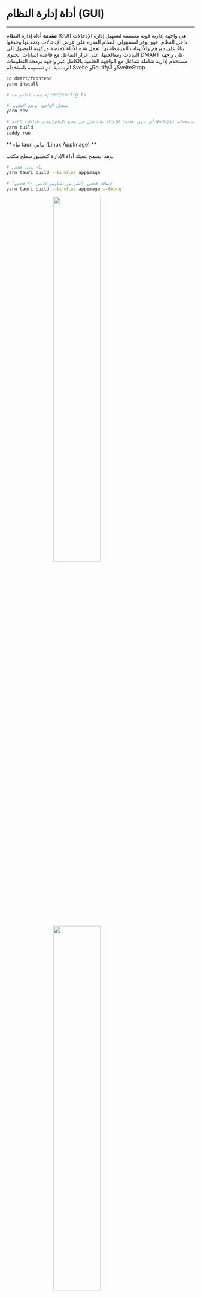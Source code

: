 # أداة إدارة النظام (GUI)

<script>
    import Permission from "./assets/create_permission.png";
     import Role from "./assets/create_role.png";
      import Schema from "./assets/create_schema.png";
       import User from "./assets/create_user.png";
         import AdminUI1 from "./assets/admin_ui_1.png";
  import AdminUI2 from "./assets/admin_ui_2.png";
        import Entry from "./assets/create_entry.png";
</script>

<style>
.center {
  display: block;
  margin-left: auto;
  margin-right: auto;
  width: 50%;
}
</style>

---

**مقدمة**
أداة إدارة النظام (GUI) هي واجهة إدارية قوية مصممة لتسهيل إدارة الإدخالات داخل النظام. فهو يوفر لمسؤولي النظام القدرة على عرض الإدخالات وتحديثها وحذفها بناءً على دورهم والأذونات المرتبطة بها. تعمل هذه الأداة كمنصة مركزية للوصول إلى البيانات ومعالجتها، على غرار التفاعل مع قاعدة البيانات. يحتوي DMART على واجهة مستخدم إدارية شاملة تتفاعل مع الواجهة الخلفية بالكامل عبر واجهة برمجة التطبيقات الرسمية. تم تصميمه باستخدام Svelte وRoutify3 وSvelteStrap.

```bash
cd dmart/frontend
yarn install

# إعدادات الخادم هنا src/config.ts

# تشغيل الواجهة بوضع التطوير 
yarn dev

# للإنشاء والتشغيل في وضع الإنتاج/تقديم الملفات الثابتة (أي بدون عقدة Nodejs) باستخدام Caddy
yarn build
caddy run
```

** بناء tauri ثنائي (Linux AppImage) **

وهذا يسمح بتعبئة أداة الإدارة كتطبيق سطح مكتب.

```bash
# بناء بدون فحص
yarn tauri build --bundles appimage

# لإضافة فحص (انقر بزر الماوس الأيمن -> فحص)
yarn tauri build --bundles appimage --debug
```

<img class="center" src={AdminUI1}>
<img class="center" src={AdminUI2}>

**الميزات**

1. **إدارة الإدخال**: يمكن لمسؤولي النظام إنشاء الإدخالات وعرضها وتحديثها وحذفها داخل النظام. يتضمن ذلك القدرة على إدارة أنواع مختلفة من الإدخالات مثل المحتوى والتذاكر والمرفقات.

2. **تعريف المخطط**: تتيح الأداة للمستخدمين تحديد المخططات التي تعمل كقوالب لتنظيم البيانات وهيكلتها. يمكن للمسؤولين إنشاء مخططات مخصصة لتناسب المتطلبات المحددة لمؤسستهم.
3. **تكوين سير العمل**: يمكن للمسؤولين تحديد مسارات العمل داخل النظام، وتحديد الخطوات والعمليات المطلوبة لإكمال المهام أو حل المشكلات. يمكن للمستخدمين بعد ذلك إنشاء التذاكر المرتبطة بمهام سير العمل هذه.

4. **إدارة الأدوار والأذونات**: توفر الأداة وظائف لتحديد الأدوار والأذونات الجديدة داخل النظام. يمكن للمسؤولين تعيين الأدوار للمستخدمين والتحكم في مستويات الوصول الخاصة بهم وإدارة الأذونات بناءً على المتطلبات التنظيمية.
5. **إدارة المستخدم**: باستخدام مساحة الإدارة، يمكن للمسؤولين إنشاء حسابات المستخدمين وتنشيطها وإلغاء تنشيطها وتحديثها وحذفها. يتضمن ذلك إدارة معلومات المستخدم والأدوار والأذونات.
6. **تكوين التطبيق**: يمكن للمسؤولين إدارة إعدادات التطبيق المختلفة وتكويناته داخل النظام. يتضمن ذلك تحديث السجلات والترجمات والتكوينات والإعلانات والمعلمات الأخرى المتعلقة بالنظام.

**الاستخدام**

**إدارة الدخول**
<img class="center" src={Entry} width="500">

1. **عرض الإدخالات**: انتقل إلى المساحة والمجلد المناسبين لعرض الإدخالات الموجودة داخل النظام.
2. **إنشاء إدخال**: حدد المساحة والمجلد المطلوبين، ثم قم بإنشاء إدخال جديد من خلال توفير التفاصيل والمرفقات ذات الصلة.
3. **تحديث الإدخال**: قم بتحرير الإدخالات الموجودة عن طريق تحديد الإدخال المراد تحديثه وتعديل محتواه أو مرفقاته حسب الحاجة.
4. **حذف الإدخال**: قم بإزالة الإدخالات من النظام عن طريق تحديد الإدخال وتأكيد إجراء الحذف.

**المخطط وتكوين سير العمل**
<img class="center" src={Schema} width="500">

1. **تحديد المخطط**: قم بالوصول إلى واجهة إدارة المخطط لتحديد مخططات جديدة مصممة خصيصًا لهياكل ومتطلبات بيانات محددة.
2. **تكوين سير العمل**: حدد سير العمل عن طريق تحديد تسلسل الخطوات والإجراءات المطلوبة لإكمال المهام أو حل المشكلات.

**إدارة الأدوار والأذونات**
<img class="center" src={Role} width="500">
<img class="center" src={Role} width="500">

1. **إنشاء دور**: حدد الأدوار الجديدة داخل النظام من خلال تحديد اسمها ووصفها والأذونات المرتبطة بها.
2. **تعيين الدور**: قم بتعيين الأدوار للمستخدمين عن طريق تحديد المستخدم وتعيين الدور (الأدوار) المطلوب من الخيارات المتاحة.
3. **إدارة الأذونات**: التحكم في مستويات وصول المستخدم والأذونات عن طريق تعديل تعيينات الأدوار وإعدادات الأذونات.

**إدارةالمستخدم**
<img class="center" src={User} width="500">

1. **إنشاء مستخدم**: أضف مستخدمين جدد إلى النظام من خلال توفير التفاصيل الخاصة بهم، بما في ذلك اسم المستخدم وكلمة المرور والبريد الإلكتروني وتعيينات الأدوار.
2. **تنشيط/إلغاء تنشيط المستخدم**: تمكين حسابات المستخدمين أو تعطيلها بناءً على المتطلبات التنظيمية.
3. **تحديث معلومات المستخدم**: تعديل تفاصيل المستخدم، بما في ذلك معلومات الاتصال والأدوار والأذونات.
4. **حذف المستخدم**: إزالة حسابات المستخدمين من النظام، ونقل بياناتهم أو أرشفتها اختياريًا حسب الضرورة.

#### تكوين التطبيق

1. **تحديث السجلات**: إدارة سجلات النظام لتتبع ومراقبة نشاط النظام والأخطاء ومقاييس الأداء.
2. **إدارة الترجمات**: تحديث ترجمات اللغة لواجهات المستخدم ورسائل النظام.
3. **تكوين الإعدادات**: تعديل تكوينات النظام والمعلمات لتخصيص سلوك التطبيق ومظهره.
4. **نشر الإعلانات**: قم بإنشاء ونشر الإعلانات لتوصيل المعلومات أو التحديثات المهمة لمستخدمي النظام.

### خلاصة
توفر أداة إدارة النظام (GUI) لمسؤولي النظام مجموعة شاملة من الأدوات لإدارة الإدخالات والمخططات وسير العمل والأدوار والأذونات والمستخدمين وتكوينات التطبيق داخل النظام. ومن خلال الاستفادة من هذه الواجهة البديهية، يمكن للمسؤولين تنظيم بيانات النظام وإعداداته والتحكم فيها وصيانتها بكفاءة لتلبية احتياجات مؤسستهم.